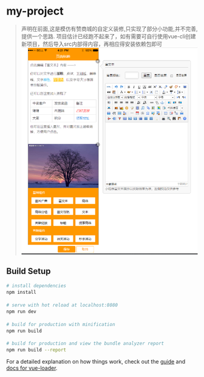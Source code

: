# my-project

> 声明在前面,这是模仿有赞商城的自定义装修,只实现了部分小功能,并不完善,提供一个思路.
    项目估计已经跑不起来了，如有需要可自行使用vue-cli创建新项目，然后导入src内部得内容，再相应得安装依赖包即可
 ![image](/static/img.png)
## Build Setup

``` bash
# install dependencies
npm install

# serve with hot reload at localhost:8080
npm run dev

# build for production with minification
npm run build

# build for production and view the bundle analyzer report
npm run build --report
```

For a detailed explanation on how things work, check out the [guide](http://vuejs-templates.github.io/webpack/) and [docs for vue-loader](http://vuejs.github.io/vue-loader).
